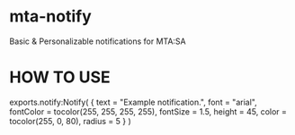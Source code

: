 # mta-notify
Basic & Personalizable notifications for MTA:SA

# HOW TO USE
exports.notify:Notify(
			{
				text = "Example notification.",
				font = "arial",
				fontColor = tocolor(255, 255, 255, 255),
				fontSize = 1.5,
				height = 45,
				color = tocolor(255, 0, 80),
				radius = 5
			}
		)


